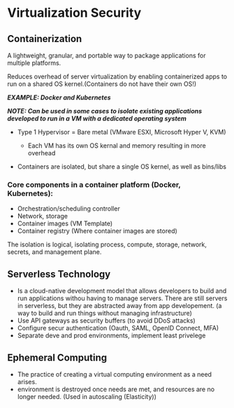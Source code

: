 # Virtualization Security

## Containerization

A lightweight, granular, and portable way to package applications for multiple platforms.

Reduces overhead of server virtualization by enabling containerized apps to run on a shared OS kernel.(Containers do not have their own OS!)

***EXAMPLE: Docker and Kubernetes***

***NOTE: Can be used in some cases to isolate existing applications developed to run in a VM with a dedicated operating system***

- Type 1 Hypervisor = Bare metal (VMware ESXI, Microsoft Hyper V, KVM)
    - Each VM has its own OS kernal and memory resulting in more overhead

- Containers are isolated, but share a single OS kernel, as well as bins/libs

### Core components in a container platform (Docker, Kubernetes):

- Orchestration/scheduling controller
- Network, storage
- Container images (VM Template)
- Container registry (Where container images are stored)

The isolation is logical, isolating process, compute, storage, network, secrets, and management plane.

## Serverless Technology

- Is a cloud-native development model that allows developers to build and run applications withou having to manage servers. There are still servers in serverless, but they are abstracted away from app developement. (a way to build and run things without managing infrastructure)
- Use API gateways as security buffers (to avoid DDoS attacks)
- Configure secur authentication (Oauth, SAML, OpenID Connect, MFA)
- Separate deve and prod environments, implement least privelege

## Ephemeral Computing

- The practice of creating a virtual computing environment as a need arises.
- environment is destroyed once needs are met, and resources are no longer needed.  (Used in autoscaling (Elasticity))